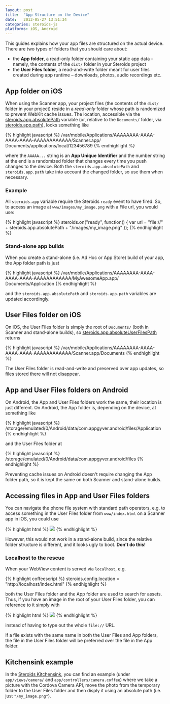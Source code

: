 ```yaml
---
layout: post
title:  "App Structure on the Device"
date:   2013-05-27 13:51:34
categories: steroids-js
platforms: iOS, Android
---
```


This guides explains how your app files are structured on the actual device. There are two types of folders that you should care about:

* the **App folder**, a read-only folder containing your static app data – namely, the contents of the `dist/` folder in your Steroids project
* the **User Files folder**, a read-and-write folder meant for user files created during app runtime – downloads, photos, audio recordings etc.

## App folder on iOS

When using the Scanner app, your project files (the contents of the `dist/` folder in your project) reside in a *read-only* folder whose path is randomized to prevent WebKit cache issues. The location, accessible via the [steroids.app.absolutePath][steroids.app.absolutePath] variable (or, relative to the `Documents/` folder, via [steroids.app.path][steroids.app.path]), looks something like

{% highlight javascript %}
/var/mobile/Applications/AAAAAAAA-AAAA-AAAA-AAAA-AAAAAAAAAAAA/Scanner.app/
Documents/applications/local/123456789
{% endhighlight %}

where the `AAAAA...` string is an **App Unique Identifier** and the number string at the end is a randomized folder that changes every time you push changes to the device. Both the `steroids.app.absolutePath` and `steroids.app.path` take into account the changed folder, so use them when necessary.

### Example
All `steroids.app` variable require the Steroids `ready` event to have fired. So, to access an image at `www/images/my_image.png` with a File url, you would use:

{% highlight javascript %}
steroids.on("ready", function() {
  var url = "file://" + steroids.app.absolutePath + "/images/my_image.png"
});
{% endhighlight %}

### Stand-alone app builds
When you create a stand-alone (i.e. Ad Hoc or App Store) build of your app, the App folder path is just

{% highlight javascript %}
/var/mobile/Applications/AAAAAAAA-AAAA-AAAA-AAAA-AAAAAAAAAAAA/MyAwesomeApp.app/
Documents/Application
{% endhighlight %}

and the `steroids.app.absolutePath` and `steroids.app.path` variables are updated accordingly.

## User Files folder on iOS

On iOS, the User Files folder is simply the root of `Documents/` (both in Scanner and stand-alone builds), so [steroids.app.absoluteUserFilesPath][steroids.app.absoluteUserFilesPath] returns

{% highlight javascript %}
/var/mobile/Applications/AAAAAAAA-AAAA-AAAA-AAAA-AAAAAAAAAAAA/Scanner.app/Documents
{% endhighlight %}

The User Files folder is read-and-write and preserved over app updates, so files stored there will not disappear.

## App and User Files folders on Android

On Android, the App and User Files folders work the same, their location is just different. On Android, the App folder is, depending on the device, at something like

{% highlight javascript %}
/storage/emulated/0/Android/data/com.appgyver.android/files/Application
{% endhighlight %}

and the User Files folder at

{% highlight javascript %}
/storage/emulated/0/Android/data/com.appgyver.android/files
{% endhighlight %}

Preventing cache issues on Android doesn't require changing the App folder path, so it is kept the same on both Scanner and stand-alone builds.

## Accessing files in App and User Files folders

You can navigate the phone file system with standard path operators, e.g. to access something in the User Files folder from `www/index.html` on a Scanner app in iOS, you could use

{% highlight html %}
<img src="../../../my_image.png">
{% endhighlight %}

However, this would not work in a stand-alone build, since the relative folder structure is different, and it looks ugly to boot. **Don't do this!**

### Localhost to the rescue

When your WebView content is served via `localhost`, e.g.

{% highlight coffeescript %}
steroids.config.location = "http://localhost/index.html"
{% endhighlight %}

both the User Files folder and the App folder are used to search for assets. Thus, if you have an image in the root of your User Files folder, you can reference to it simply with

{% highlight html %}
<img src="/my_image.png">
{% endhighlight %}

instead of having to type out the whole `file://` URL.

If a file exists with the same name in both the User Files and App folders, the file in the User Files folder will be preferred over the file in the App folder.

## Kitchensink example

In the [Steroids Kitchensink][kitchensink], you can find an example (under `app/views/camera/` and `app/controllers/camera.coffee`) where we take a picture with the Cordova Camera API, move the photo from the temporary folder to the User Files folder and then disply it using an absolute path (i.e. just `"/my_image.png"`).

[custom-dependencies-tasks]:  /steroids/guides/project_configuration/custom-dependencies-tasks/
[kitchensink]: https://github.com/AppGyver/kitchensink
[steroids.app.absolutePath]: http://docs.appgyver.com/en/edge/steroids_Steroids%20App%20and%20Device_Steroids.app_app.absolutePath.md.html#steroids.app.absolutePath
[steroids.app.absoluteUserFilesPath]: http://docs.appgyver.com/en/edge/steroids_Steroids%20App%20and%20Device_Steroids.app_app.absoluteUserFilesPath.md.html#steroids.app.absoluteUserFilesPath
[steroids.app.path]: http://docs.appgyver.com/en/edge/steroids_Steroids%20App%20and%20Device_Steroids.app_app.path.md.html#steroids.app.path